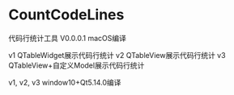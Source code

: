 # CountCodeLines
代码行统计工具
V0.0.0.1   macOS编译

v1   QTableWidget展示代码行统计
v2	 QTableView展示代码行统计
v3   QTableView+自定义Model展示代码行统计


v1, v2, v3 window10+Qt5.14.0编译